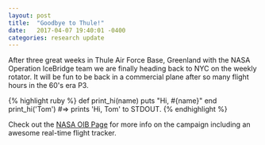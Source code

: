 ```yaml
---
layout: post
title:  "Goodbye to Thule!"
date:   2017-04-07 19:40:01 -0400
categories: research update
---
```

After three great weeks in Thule Air Force Base, Greenland with the NASA Operation IceBridge team we are finally heading back to NYC on the weekly rotator.  It will be fun to be back in a commercial plane after so many flight hours in the 60's era P3.

{% highlight ruby %}
def print_hi(name)
  puts "Hi, #{name}"
end
print_hi('Tom')
#=> prints 'Hi, Tom' to STDOUT.
{% endhighlight %}

Check out the [NASA OIB Page][oib-page] for more info on the campaign including an awesome real-time flight tracker.

[oib-page]: https://www.nasa.gov/mission_pages/icebridge/index.html
[jekyll-gh]:   https://github.com/jekyll/jekyll
[jekyll-talk]: https://talk.jekyllrb.com/
